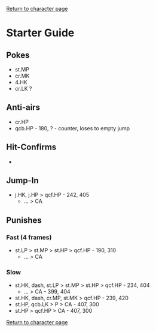 [Return to character page](./index.md)  

# Starter Guide

## Pokes

- st.MP
- cr.MK
- 4.HK
- cr.LK ?

## Anti-airs

- cr.HP
- qcb.HP - 180, ? - counter, loses to empty jump

## Hit-Confirms

- 

## Jump-In

- j.HK, j.HP > qcf.HP - 242, 405
  - ... > CA

## Punishes

### Fast (4 frames)

- st.LP > st.MP > st.HP > qcf.HP - 190, 310
  - ... > CA

### Slow

- st.HK, dash, st.LP > st.MP > st.HP > qcf.HP - 234, 404
  - ... > CA - 399, 404
- st.HK, dash, cr.MP, st.MK > qcf.HP - 239, 420
- st.HP, qcb.LK > P > CA - 407, 300
- st.HP > qcf.HP > CA - 407, 300

[Return to character page](./index.md)  
